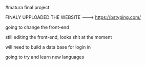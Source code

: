 #matura final project

FINALY UPPLOADED THE WEBSITE ---> https://bstyping.com/


going to change the front-end

still editing the front-end, looks shit at the moment

will need to build a data base for login in


going to try and learn new languages

